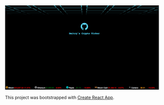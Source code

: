 ![App ScreenShot](./public/screen-shot.jpg?raw=true "Dmitry's Crypto Ticker")

This project was bootstrapped with [Create React App](https://github.com/facebookincubator/create-react-app).